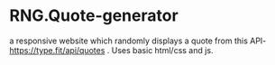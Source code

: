 # RNG.Quote-generator
a responsive website which randomly displays a quote from this API- https://type.fit/api/quotes . Uses basic html/css and js.
